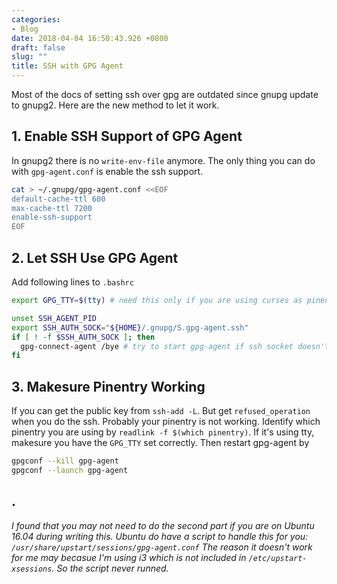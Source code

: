 ```yaml
---
categories:
- Blog
date: 2018-04-04 16:50:43.926 +0800
draft: false
slug: ""
title: SSH with GPG Agent
---
```


Most of the docs of setting ssh over gpg are outdated since gnupg update to gnupg2.
Here are the new method to let it work.

## 1. Enable SSH Support of GPG Agent

In gnupg2 there is no `write-env-file` anymore. The only thing you can do with `gpg-agent.conf` is enable the ssh support.

```bash
cat > ~/.gnupg/gpg-agent.conf <<EOF
default-cache-ttl 600
max-cache-ttl 7200
enable-ssh-support
EOF
```

## 2. Let SSH Use GPG Agent

Add following lines to `.bashrc`

```bash
export GPG_TTY=$(tty) # need this only if you are using curses as pinentry

unset SSH_AGENT_PID
export SSH_AUTH_SOCK="${HOME}/.gnupg/S.gpg-agent.ssh"
if [ ! -f $SSH_AUTH_SOCK ]; then
  gpg-connect-agent /bye # try to start gpg-agent if ssh socket doesn't exist
fi
```

## 3. Makesure Pinentry Working

If you can get the public key from `ssh-add -L`.
But get `refused_operation` when you do the ssh.
Probably your pinentry is not working.
Identify which pinentry you are using by `readlink -f $(which pinentry)`.
If it's using tty, makesure you have the `GPG_TTY` set correctly.
Then restart gpg-agent by

```bash
gpgconf --kill gpg-agent
gpgconf --launch gpg-agent
```

## .

_I found that you may not need to do the second part if you are on Ubuntu 16.04 during writing this.
Ubuntu do have a script to handle this for you: `/usr/share/upstart/sessions/gpg-agent.conf`
The reason it doesn't work for me may becasue I'm using i3 which is not included in `/etc/upstart-xsessions`.
So the script never runned._
